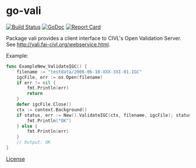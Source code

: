 # go-vali

[![Build Status](https://travis-ci.org/twpayne/go-vali.svg?branch=master)](https://travis-ci.org/twpayne/go-vali)
[![GoDoc](https://godoc.org/github.com/twpayne/go-vali?status.svg)](https://godoc.org/github.com/twpayne/go-vali)
[![Report Card](https://goreportcard.com/badge/github.com/twpayne/go-vali)](https://goreportcard.com/report/github.com/twpayne/go-vali)

Package vali provides a client interface to CIVL's Open Validation Server.
See http://vali.fai-civl.org/webservice.html.

Example:

```go
func ExampleNew_ValidateIGC() {
	filename := "testdata/2006-06-10-XXX-3XI-01.IGC"
	igcFile, err := os.Open(filename)
	if err != nil {
		fmt.Println(err)
		return
	}
	defer igcFile.Close()
	ctx := context.Background()
	if status, err := New().ValidateIGC(ctx, filename, igcFile); status == Valid {
		fmt.Println("OK")
	} else {
		fmt.Println(err)
	}
	// Output: OK
}
```

[License](LICENSE)
